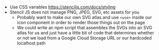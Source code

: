 * Use CSS variables <https://stenciljs.com/docs/styling>
* Stencil JS does not manage PNG, JPEG, SVG, etc assets for you
  * Probably want to make our own SVG atlas and use `<use>` inside our icon
    component in order to render those things out on the page
  * We could write an npm script that assembles the SVGs into an SVG atlas for
    us and just have a little bit of code that determines whether or not we load
    from a Google Cloud Storage URL or our hardcoded localhost path
